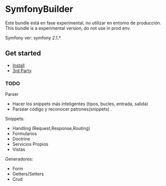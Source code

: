 SymfonyBuilder
==============
Este bundle está en fase experimental, no utilizar en entorno de producción.
This bundle is a experimental version, do not use in prod env. 

Symfony ver: symfony 2.1.*

Get started
-------------
- [Install](https://github.com/zeopix/SymfonyBuilder/blob/master/Resources/doc/install.md)
- [3rd Party](https://github.com/zeopix/SymfonyBuilder/blob/master/Resources/doc/3rdparty.md)


### TODO

Parser
- Hacer los snippets más inteligentes (tipos, bucles, entrada, salida)
- Parsear código y reconocer patrones(snippets) . 

Snippets:
- Handling (Request,Response,Routing)
- Formularios
- Doctrine
- Servicios Propios
- Vistas

Generadores:
- Form
- Getters/Setters
- Crud
